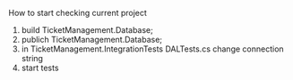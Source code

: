 How to start checking current project

1. build TicketManagement.Database;
2. publich TicketManagement.Database;
3. in TicketManagement.IntegrationTests DALTests.cs change connection string
4. start tests